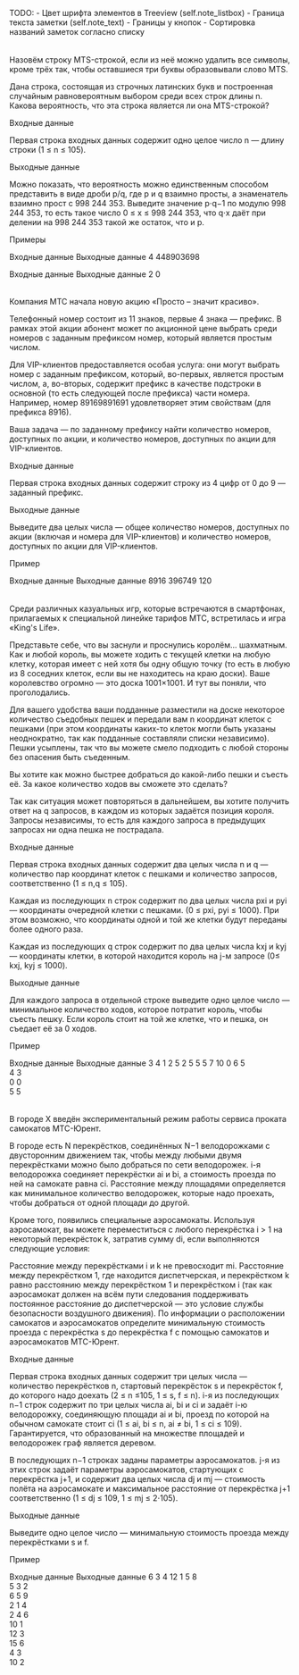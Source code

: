 TODO:
    - Цвет шрифта элементов в Treeview (self.note_listbox)
    - Граница текста заметки (self.note_text)
    - Границы у кнопок
    - Сортировка названий заметок согласно списку 

######
Назовём строку MTS-строкой, если из неё можно удалить все символы, кроме трёх так, чтобы оставшиеся три буквы образовывали слово MTS.

Дана строка, состоящая из строчных латинских букв и построенная случайным равновероятным выбором среди всех строк длины n. Какова вероятность, что эта строка является ли она MTS-строкой?

Входные данные

Первая строка входных данных содержит одно целое число n — длину строки (1 ≤ n ≤ 105).

Выходные данные

Можно показать, что вероятность можно единственным способом представить в виде дроби p/q, где p и q взаимно просты, а знаменатель взаимно прост с 998 244 353. Выведите значение p⋅q−1 по модулю 998 244 353, то есть такое число 0 ≤ x ≤ 998 244 353, что q⋅x даёт при делении на 998 244 353 такой же остаток, что и p.

Примеры

Входные данные    	Выходные данные
4	448903698
 

Входные данные    	Выходные данные
2	0

######

Компания МТС начала новую акцию «Просто – значит красиво».

Телефонный номер состоит из 11 знаков, первые 4 знака — префикс. В рамках этой акции абонент может по акционной цене выбрать среди номеров с заданным префиксом номер, который является простым числом.

Для VIP-клиентов предоставляется особая услуга: они могут выбрать номер с заданным префиксом, который, во-первых, является простым числом, а, во-вторых, содержит префикс в качестве подстроки в основной (то есть следующей после префикса) части номера. Например, номер 89169891691 удовлетворяет этим свойствам (для префикса 8916).

Ваша задача — по заданному префиксу найти количество номеров, доступных по акции, и количество номеров, доступных по акции для VIP-клиентов.

Входные данные

Первая строка входных данных содержит строку из 4 цифр от 0 до 9 — заданный префикс.

Выходные данные

Выведите два целых числа — общее количество номеров, доступных по акции (включая и номера для VIP-клиентов) и количество номеров, доступных по акции для VIP-клиентов.

Пример

Входные данные    	Выходные данные
8916	396749 120

######

Среди различных казуальных игр, которые встречаются в смартфонах, прилагаемых к специальной линейке тарифов МТС, встретилась и игра «King's Life».

Представьте себе, что вы заснули и проснулись королём... шахматным. Как и любой король, вы можете ходить с текущей клетки на любую клетку, которая имеет с ней хотя бы одну общую точку (то есть в любую из 8 соседних клеток, если вы не находитесь на краю доски). Ваше королевство огромно — это доска 1001×1001. И тут вы поняли, что проголодались. 

Для вашего удобства ваши подданные разместили на доске некоторое количество съедобных пешек и передали вам n координат клеток с пешками (при этом координаты каких-то клеток могли быть указаны неоднократно, так как подданные составляли списки независимо). Пешки усыплены, так что вы можете смело подходить с любой стороны без опасения быть съеденным.

Вы хотите как можно быстрее добраться до какой-либо пешки и съесть её. За какое количество ходов вы сможете это сделать? 

Так как ситуация может повторяться в дальнейшем, вы хотите получить ответ на q запросов, в каждом из которых задаётся позиция короля. Запросы независимы, то есть для каждого запроса в предыдущих запросах ни одна пешка не пострадала.

Входные данные

Первая строка входных данных содержит два целых числа n и q — количество пар координат клеток с пешками и количество запросов, соответственно (1 ≤ n,q ≤ 105).

Каждая из последующих n строк содержит по два целых числа pxi и pyi — координаты очередной клетки с пешками. (0 ≤ pxi, pyi  ≤ 1000). При этом возможно, что координаты одной и той же клетки будут переданы более одного раза.

Каждая из последующих q строк содержит по два целых числа kxj и kyj — координаты клетки, в которой находится король на j-м запросе (0≤ kxj, kyj ≤ 1000).

Выходные данные

Для каждого запроса в отдельной строке выведите одно целое число — минимальное количество ходов, которое потратит король, чтобы съесть пешку. Если король стоит на той же клетке, что и пешка, он съедает её за 0 ходов.

Пример

Входные данные    	Выходные данные
3 4	1
2 5	2
5 5	5
7 10	0
6 5	 
4 3	 
0 0	 
5 5	 

######

В городе X введён экспериментальный режим работы сервиса проката самокатов МТС-Юрент.

В городе есть N перекрёстков, соединённых N−1 велодорожками с двусторонним движением так, чтобы между любыми двумя перекрёстками можно было добраться по сети велодорожек. i-я велодорожка соединяет перекрёстки ai и bi, а стоимость проезда по ней на самокате равна ci. Расстояние между площадями определяется как минимальное количество велодорожек, которые надо проехать, чтобы добраться от одной площади до другой.

Кроме того, появились специальные аэросамокаты. Используя аэросамокат, вы можете переместиться с любого перекрёстка i > 1 на некоторый перекрёсток k, затратив сумму di, если выполняются следующие условия:

Расстояние между перекрёстками i и k не превосходит mi.
Расстояние между перекрёстком 1, где находится диспетчерская, и перекрёстком k равно расстоянию между перекрёстком 1 и перекрёстком i (так как аэросамокат должен на всём пути следования поддерживать постоянное расстояние до диспетчерской — это условие службы безопасности воздушного движения).
По информации о расположении самокатов и аэросамокатов определите минимальную стоимость проезда с перекрёстка s до перекрёстка f с помощью самокатов и аэросамокатов МТС-Юрент.

Входные данные

Первая строка входных данных содержит три целых числа — количество перекрёстков n, стартовый перекрёсток s и перекрёсток f, до которого надо доехать (2 ≤ n ≤105, 1 ≤ s, f ≤ n). i-я из последующих n−1 строк содержит по три целых числа ai, bi и ci и задаёт i-ю велодорожку, соединяющую площади ai и bi, проезд по которой на обычном самокате стоит ci  (1 ≤ ai, bi ≤ n, ai ≠ bi, 1 ≤ ci ≤ 109). Гарантируется, что образованный на множестве площадей и велодорожек граф является деревом.

В последующих n−1 строках заданы параметры аэросамокатов. j-я из этих строк задаёт параметры аэросамокатов, стартующих с перекрёстка j+1, и содержит два целых числа dj и mj — стоимость полёта на аэросамокате и максимальное расстояние от перекрёстка j+1 соответственно (1 ≤ dj  ≤ 109, 1 ≤ mj ≤ 2⋅105).

Выходные данные

Выведите одно целое число — минимальную стоимость проезда между перекрёстками s и f.

Пример

Входные данные    	Выходные данные
6 3 4	12
1 5 8	 
5 3 2	 
6 5 9	 
2 1 4	 
2 4 6	 
10 1	 
12 3	 
15 6	 
4 3	 
10 2	 
